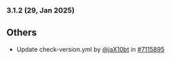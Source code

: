 ### 3.1.2 (29, Jan 2025)
## Others
- Update check-version.yml by [<u>@jaX10bt</u>](https://www.github.com/jaX10bt) in [#7115895](https://github.com/buerokratt/XTR/commit/7115895)
